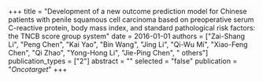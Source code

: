 +++
title = "Development of a new outcome prediction model for Chinese patients with penile squamous cell carcinoma based on preoperative serum C-reactive protein, body mass index, and standard pathological risk factors: the TNCB score group system"
date = 2016-01-01
authors = ["Zai-Shang Li", "Peng Chen", "Kai Yao", "Bin Wang", "Jing Li", "Qi-Wu Mi", "Xiao-Feng Chen", "Qi Zhao", "Yong-Hong Li", "Jie-Ping Chen", " others"]
publication_types = ["2"]
abstract = ""
selected = "false"
publication = "*Oncotarget*"
+++

